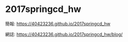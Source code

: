 # 2017springcd_hw

簡報: https://40423236.github.io/2017springcd_hw

網誌: https://40423236.github.io/2017springcd_hw/blog/
